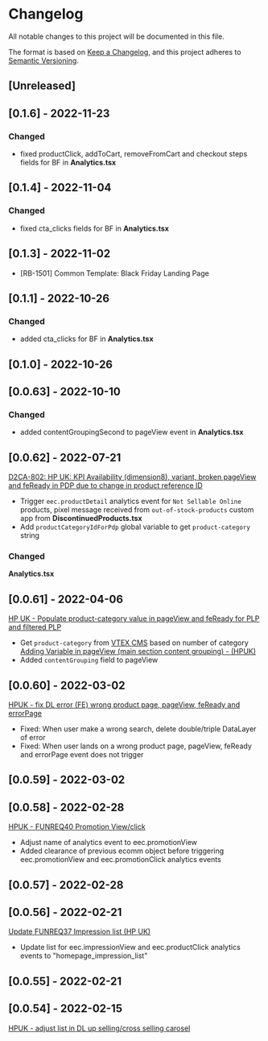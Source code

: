 # Changelog

All notable changes to this project will be documented in this file.

The format is based on [Keep a Changelog](https://keepachangelog.com/en/1.0.0/),
and this project adheres to [Semantic Versioning](https://semver.org/spec/v2.0.0.html).

## [Unreleased]

## [0.1.6] - 2022-11-23

### Changed

- fixed productClick, addToCart, removeFromCart and checkout steps fields for BF in **Analytics.tsx**

## [0.1.4] - 2022-11-04

### Changed

- fixed cta_clicks fields for BF in **Analytics.tsx**

## [0.1.3] - 2022-11-02
- [RB-1501] Common Template: Black Friday Landing Page

## [0.1.1] - 2022-10-26

### Changed

- added cta_clicks for BF in **Analytics.tsx**

## [0.1.0] - 2022-10-26

## [0.0.63] - 2022-10-10

### Changed

- added contentGroupingSecond to pageView event in **Analytics.tsx**

## [0.0.62] - 2022-07-21
[D2CA-802: HP UK: KPI Availability (dimension8), variant, broken pageView and feReady in PDP due to change in product reference ID](https://whirlpoolgtm.atlassian.net/browse/D2CA-802)

- Trigger `eec.productDetail` analytics event for `Not Sellable Online` products, pixel message received from `out-of-stock-products` custom app from **DiscontinuedProducts.tsx** 
- Add `productCategoryIdForPdp` global variable to get `product-category` string

### Changed
**Analytics.tsx**

## [0.0.61] - 2022-04-06
[HP UK - Populate product-category value in pageView and feReady for PLP and filtered PLP](https://whirlpoolgtm.atlassian.net/browse/D2CA-634)
- Get `product-category` from [VTEX CMS](https://hotpointuk.myvtex.com/admin/Site/Categories.aspx) based on number of category
[Adding Variable in pageView (main section content grouping) - (HPUK)](https://whirlpoolgtm.atlassian.net/browse/D2CA-352)
- Added `contentGrouping` field to pageView

## [0.0.60] - 2022-03-02
[HPUK - fix DL error (FE) wrong product page, pageView, feReady and errorPage](https://whirlpoolgtm.atlassian.net/browse/D2CA-571)
- Fixed: When user make a wrong search, delete double/triple DataLayer of error
- Fixed: When user lands on a wrong product page, pageView, feReady and errorPage event does not trigger

## [0.0.59] - 2022-03-02

## [0.0.58] - 2022-02-28
[HPUK - FUNREQ40 Promotion View/click](https://whirlpoolgtm.atlassian.net/browse/D2CA-179)
- Adjust name of analytics event to eec.promotionView
- Added clearance of previous ecomm object before triggering eec.promotionView and eec.promotionClick analytics events

## [0.0.57] - 2022-02-28

## [0.0.56] - 2022-02-21
[Update FUNREQ37 Impression list (HP UK)](https://whirlpoolgtm.atlassian.net/browse/D2CA-517)
- Update list for eec.impressionView and eec.productClick analytics events to "homepage_impression_list"

## [0.0.55] - 2022-02-21
## [0.0.54] - 2022-02-15
[HPUK - adjust list in DL up selling/cross selling carosel](https://whirlpoolgtm.atlassian.net/browse/D2CA-316)

